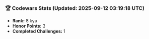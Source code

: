 ### 🏆 Codewars Stats (Updated: 2025-09-12 03:19:18 UTC)

- **Rank:** 8 kyu
- **Honor Points:** 3
- **Completed Challenges:** 1

